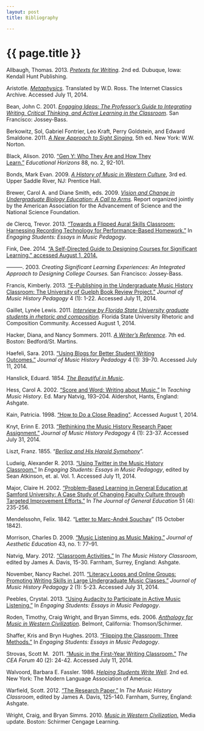 ```yaml
---
layout: post
title: Bibliography

---
```


{{ page.title }}
================

Allbaugh, Thomas. 2013. [*Pretexts for Writing*](http://www.google.com/url?q=http%3A%2F%2Fwww.thomasallbaugh.com%2Fpretexts-for-writing%2F&sa=D&sntz=1&usg=AFQjCNGsoHRi4hdNQFkjvQ9x7hnVQpfD4w). 2nd ed. Dubuque, Iowa: Kendall Hunt Publishing.

Aristotle. [*Metaphysics*](http://www.google.com/url?q=http%3A%2F%2Fclassics.mit.edu%2FAristotle%2Fmetaphysics.1.i.html&sa=D&sntz=1&usg=AFQjCNEvlbo6yjhi2z4zmPaDEbdpq_at7Q). Translated by W.D. Ross. The Internet Classics Archive. Accessed July 11, 2014.

Bean, John C. 2001. [*Engaging Ideas: The Professor’s Guide to Integrating Writing, Critical Thinking, and Active Learning in the Classroom*](https://www.google.com/url?q=https%3A%2F%2Fopenlibrary.org%2Fworks%2FOL12338350W%2FEngaging_ideas&sa=D&sntz=1&usg=AFQjCNH5Y2kQSMVyruZNJEz6lLFMgFI-WA). San Francisco: Jossey-Bass.  

Berkowitz, Sol, Gabriel Fontrier, Leo Kraft, Perry Goldstein, and Edward Smaldone. 2011. [*A New Approach to Sight Singing*](https://www.google.com/url?q=https%3A%2F%2Fopenlibrary.org%2Fworks%2FOL16010686W%2FA_new_approach_to_sight_singing&sa=D&sntz=1&usg=AFQjCNGQ-UXOOBwtXfkvvP0xkspyvaDOjQ), 5th ed. New York: W.W. Norton.

Black, Alison. 2010. [“Gen Y: Who They Are and How They Learn.”](http://www.google.com/url?q=http%3A%2F%2Feric.ed.gov%2F%3Fid%3DEJ872487&sa=D&sntz=1&usg=AFQjCNFe8HDTUcgFxiePmkBBklpbZ9if3Q) *Educational Horizons* 88, no. 2, 92-101.

Bonds, Mark Evan. 2009. [*A History of Music in Western Culture*](https://www.google.com/url?q=https%3A%2F%2Fopenlibrary.org%2Fbooks%2FOL22543533M%2FA_history_of_music_in_Western_culture&sa=D&sntz=1&usg=AFQjCNF0wFMD44dwUI_MU8jVhlokdwdNww), 3rd ed. Upper Saddle River, NJ: Prentice Hall.

Brewer, Carol A. and Diane Smith, eds. 2009. [*Vision and Change in Undergraduate Biology Education: A Call to Arms*](http://www.google.com/url?q=http%3A%2F%2Fvisionandchange.org%2Ffiles%2F2013%2F11%2Faaas-VISchange-web1113.pdf&sa=D&sntz=1&usg=AFQjCNH3vxUYkztRo5EoBAEzmngP9Peq3w). Report organized jointly by the American Association for the Advancement of Science and the National Science Foundation.

de Clercq, Trevor. 2013. [“Towards a Flipped Aural Skills Classroom: Harnessing Recording Technology for Performance-Based Homework.”](http://www.google.com/url?q=http%3A%2F%2Fwww.flipcamp.org%2Fengagingstudents%2FdeClercq.html&sa=D&sntz=1&usg=AFQjCNFS5ln7dEHE87dnYbodtijucAWSaw) In *Engaging Students: Essays in Music Pedagogy*.

Fink, Dee. 2014. [“A Self-Directed Guide to Designing Courses for Significant Learning.”](http://www.google.com/url?q=http%3A%2F%2Fwww.deefinkandassociates.com%2FGuidetoCourseDesignAug05.pdf&sa=D&sntz=1&usg=AFQjCNFMThAmMrEN3yhnRzc1BIsIcCI5cA)[ accessed August 1, 2014.](http://www.google.com/url?q=http%3A%2F%2Fwww.deefinkandassociates.com%2FGuidetoCourseDesignAug05.pdf&sa=D&sntz=1&usg=AFQjCNFMThAmMrEN3yhnRzc1BIsIcCI5cA)

———. 2003. *Creating Significant Learning Experiences: An Integrated Approach to Designing College Courses.* San Francisco: Jossey-Bass.

Francis, Kimberly. 2013. [“E-Publishing in the Undergraduate Music History Classroom: The University of Guelph Book Review Project.”](http://www.google.com/url?q=http%3A%2F%2Fwww.ams-net.org%2Fojs%2Findex.php%2Fjmhp%2Farticle%2Fview%2F92%2F124&sa=D&sntz=1&usg=AFQjCNH57fQO0X91PmfSxWYrq-HVEmPvog) *Journal of Music History Pedagogy* 4 (1): 1-22. Accessed July 11, 2014.

Gaillet, Lynée Lewis. 2011. [*Interview by Florida State University graduate students in rhetoric and composition*](http://www.google.com/url?q=http%3A%2F%2Fwww.english.fsu.edu%2Frhetcomp%2Ftranscripts%2Fgaillet.pdf&sa=D&sntz=1&usg=AFQjCNHbP4BTArMzNSWsrWi9JwA8d0LXxg). Florida State University Rhetoric and Composition Community. Accessed August 1, 2014.  

Hacker, Diana, and Nancy Sommers. 2011. [*A Writer’s Reference*](https://www.google.com/url?q=https%3A%2F%2Fopenlibrary.org%2Fworks%2FOL16082083W%2FA_writer%2527s_reference&sa=D&sntz=1&usg=AFQjCNFjU6u4KDh7cD2REdrsKYkk251vAQ). 7th ed. Boston: Bedford/St. Martins.

Haefeli, Sara. 2013. [“Using Blogs for Better Student Writing Outcomes.”](http://www.google.com/url?q=http%3A%2F%2Fwww.ams-net.org%2Fojs%2Findex.php%2Fjmhp%2Farticle%2Fview%2F101%2F126&sa=D&sntz=1&usg=AFQjCNHGJDuoH-boUEq-LYI-9nBj50rVFw) *Journal of Music History Pedadogy* 4 (1): 39-70. Accessed July 11, 2014.  

Hanslick, Eduard. 1854. [*The Beautiful in Music*](https://www.google.com/url?q=https%3A%2F%2Farchive.org%2Fdetails%2Fbeautifulinmusic00hans&sa=D&sntz=1&usg=AFQjCNHF00EpSCzQcP32U9qL7-fDSUBMpA).

Hess, Carol A. 2002. [“Score and Word: Writing about Music.”](https://www.google.com/url?q=https%3A%2F%2Fopenlibrary.org%2Fworks%2FOL8477219W%2FTeaching_Music_History&sa=D&sntz=1&usg=AFQjCNEhnbN8VSpmqbJ7KYmsa3W2FOvyqA) In *Teaching Music History*. Ed. Mary Natvig, 193–204. Aldershot, Hants, England: Ashgate.

Kain, Patricia. 1998. [“How to Do a Close Reading"](http://www.google.com/url?q=http%3A%2F%2Fwritingcenter.fas.harvard.edu%2Fpages%2Fhow-do-close-reading&sa=D&sntz=1&usg=AFQjCNHjTdDbVfnzHWW8NpY6r1QS4c65Fg). Accessed August 1, 2014.

Knyt, Erinn E. 2013. [“Rethinking the Music History Research Paper Assignment.”](http://www.google.com/url?q=http%3A%2F%2Fwww.ams-net.org%2Fojs%2Findex.php%2Fjmhp%2Farticle%2Fview%2F95%2F123&sa=D&sntz=1&usg=AFQjCNEo0hh07Ue38G7QL5GsDDA7XR53nQ) *Journal of Music History Pedagogy* 4 (1): 23-37. Accessed July 31, 2014.

Liszt, Franz. 1855. “[*Berlioz and His Harold Symphony*](https://www.google.com/url?q=https%3A%2F%2Fis.muni.cz%2Fel%2F1421%2Fpodzim2008%2FVH_751%2Fliszt.html&sa=D&sntz=1&usg=AFQjCNGn8aqH1-BRrDbAkqtsdZn540bd8w)”.

Ludwig, Alexander R. 2013. [“Using Twitter in the Music History Classroom.”](http://www.google.com/url?q=http%3A%2F%2Fwww.flipcamp.org%2Fengagingstudents%2Fludwig.html&sa=D&sntz=1&usg=AFQjCNHmb5gNPvqGZFWeD6k8fpvJZmKsyg) In *Engaging Students: Essays in Music Pedagogy*, edited by Sean Atkinson, et. al. Vol. 1. Accessed July 11, 2014.

Major, Claire H. 2002. [“Problem-Based Learning in General Education at Samford University: A Case Study of Changing Faculty Culture through Targeted Improvement Efforts.”](http://www.google.com/url?q=http%3A%2F%2Fwww.jstor.org%2Fstable%2F27797926&sa=D&sntz=1&usg=AFQjCNFyQ4SMr3DDvGbGmKPiwwo6sDYmEw) In *The Journal of General Education* 51 (4): 235-256.

Mendelssohn, Felix. 1842. “[Letter to Marc-André Souchay](https://www.google.com/url?q=https%3A%2F%2Farchive.org%2Fdetails%2Flettersoffelixm00mend&sa=D&sntz=1&usg=AFQjCNFElrGlmwa5bGAMNWcfvqgYrRgVpw)” (15 October 1842).

Morrison, Charles D. 2009. [“Music Listening as Music Making.”](http://www.google.com/url?q=http%3A%2F%2Fmuse.jhu.edu%2Fjournals%2Fthe_journal_of_aesthetic_education%2Fv043%2F43.1.morrison.html&sa=D&sntz=1&usg=AFQjCNG3oRxeJJcRla2Y-zEalsXS6npEOw) *Journal of Aesthetic Education* 43, no. 1: 77–91.

Natvig, Mary. 2012. [“Classroom Activities.”](https://www.google.com/url?q=https%3A%2F%2Fopenlibrary.org%2Fworks%2FOL16557937W%2FThe_music_history_classroom&sa=D&sntz=1&usg=AFQjCNE-PrdoQcwihlzYZJbAyp8Cfl59pA) In *The Music History Classroom*, edited by James A. Davis, 15-30. Farnham, Surrey, England: Ashgate.

November, Nancy Rachel. 2011.  [“Literacy Loops and Online Groups: Promoting Writing Skills in Large Undergraduate Music Classes.”](http://www.google.com/url?q=http%3A%2F%2Fwww.ams-net.org%2Fojs%2Findex.php%2Fjmhp%2Farticle%2Fview%2F31%2F59&sa=D&sntz=1&usg=AFQjCNG0HGg_HSh7mvEqLmjYeJ8JqrrBRg) *Journal of Music History Pedagogy* 2 (1): 5-23. Accessed July 31, 2014.

Peebles, Crystal. 2013. [“Using Audacity to Participate in Active Music Listening.”](http://www.google.com/url?q=http%3A%2F%2Fwww.flipcamp.org%2Fengagingstudents%2Fpeebles.html&sa=D&sntz=1&usg=AFQjCNE8NUmnYZRGs7F-sW3j3Sxp01c2Bg) In *Engaging Students: Essays in Music Pedagogy*.

Roden, Timothy, Craig Wright, and Bryan Simms, eds. 2006. [*Anthology for Music in Western Civilization*](https://www.google.com/url?q=https%3A%2F%2Fopenlibrary.org%2Fworks%2FOL12405724W%2FAnthology_for_music_in_western_civilization&sa=D&sntz=1&usg=AFQjCNHlEbtfnxTRBt3EHPEXW_Hv8ZNgsA). Belmont, California: Thomson/Schirmer.

Shaffer, Kris and Bryn Hughes. 2013. [“Flipping the Classroom: Three Methods.”](http://www.google.com/url?q=http%3A%2F%2Fwww.flipcamp.org%2Fengagingstudents%2Fshafferintro.html&sa=D&sntz=1&usg=AFQjCNHdo8F-0-l1EfsZ7XkcIsQnd1IutQ) In *Engaging Students: Essays in Music Pedagogy*.

Strovas, Scott M.  2011. [“Music in the First-Year Writing Classroom.”](https://www.google.com/url?q=https%3A%2F%2Fjournals.tdl.org%2Fceaforum%2Findex.php%2Fceaforum%2Farticle%2Fview%2F6340%2F5967https%3A%2Fjournals.tdl.org%2Fceaforum%2Findex.php%2Fceaforum%2Farticle%2Fview%2F6340%2F5967&sa=D&sntz=1&usg=AFQjCNFR8o8fH5__ZpssUVH3bTHt1AODQQ) *The CEA Forum* 40 (2): 24-42. Accessed July 11, 2014.

Walvoord, Barbara E. Fassler. 1986. [*Helping Students Write Well*](https://www.google.com/url?q=https%3A%2F%2Fopenlibrary.org%2Fbooks%2FOL2719190M%2FHelping_students_write_well&sa=D&sntz=1&usg=AFQjCNFyIZZfDs5MQkGtMC8a_rwpDPBgXw). 2nd ed. New York: The Modern Language Association of America.

Warfield, Scott. 2012. [“The Research Paper.”](https://www.google.com/url?q=https%3A%2F%2Fopenlibrary.org%2Fworks%2FOL16557937W%2FThe_music_history_classroom&sa=D&sntz=1&usg=AFQjCNE-PrdoQcwihlzYZJbAyp8Cfl59pA) In *The Music History Classroom*, edited by James A. Davis, 125-140. Farnham, Surrey, England: Ashgate.

Wright, Craig, and Bryan Simms. 2010. [*Music in Western Civilization.*](https://www.google.com/url?q=https%3A%2F%2Fopenlibrary.org%2Fbooks%2FOL23677043M%2FMusic_in_western_civilization&sa=D&sntz=1&usg=AFQjCNHv2ec5rQCmQrbKZdi2EH2K_-yyIQ) Media update. Boston: Schirmer Cengage Learning.